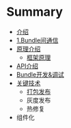 # Summary

* [介绍](README.md)
* [1.Bundle间通信](chapter1.md)
* [原理介绍](yuan-li-jie-shao.md)
  * [框架原理](yuan-li-jie-shao/kuang-jia-yuan-li.md)
* [API介绍](apijie-shao.md)
* [Bundle开发&调试](bundlekai-53d126-diao-shi.md)
* [关键技术](guan-jian-mo-kuai.md)
  * [打包发布](guan-jian-mo-kuai/da-bao.md)
  * 灰度发布
  * 热修复
* 组件化


